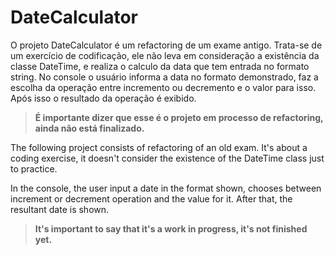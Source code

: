 # DateCalculator
O projeto DateCalculator é um refactoring de um exame antigo. Trata-se de um exercício de codificação, ele não leva em consideração a existência da classe DateTime, e realiza o calculo da data que tem entrada no formato string.
No console o usuário informa a data no formato demonstrado, faz a escolha da operação entre incremento ou decremento e o valor para isso. Após isso o resultado da operação é exibido. 

> **É importante dizer que esse é o projeto em processo de refactoring, ainda não está finalizado.**


The following project consists of refactoring of an old exam. 
It's about a coding exercise, it doesn't consider the existence of the DateTime class just to practice.

In the console, the user input a date in the format shown, chooses between increment or decrement operation and the value for it. After that, the resultant date is shown.

> **It's important to say that it's a work in progress, it's not finished yet.**
